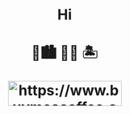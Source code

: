 <h1 align="center">
  Hi
</h1>
<h1 align="center">
🌲🏙  🚕💨  🏝
<br>
<p><a href="https://www.buymeacoffee.com/https://www.buymeacoffee.com/tranngoctum"> <img align="center" src="https://cdn.buymeacoffee.com/buttons/v2/default-yellow.png" width="225px" height="50px" alt="https://www.buymeacoffee.com/tranngoctum" /></a></p>
</h1>

